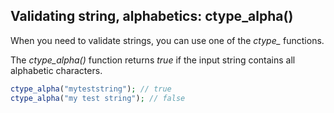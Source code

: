 ## Validating string, alphabetics: ctype_alpha()
When you need to validate strings, you can use one of the *ctype_* functions.

The *ctype_alpha()* function returns *true* if the input string contains all alphabetic characters.

```php
ctype_alpha("myteststring"); // true
ctype_alpha("my test string"); // false
```



